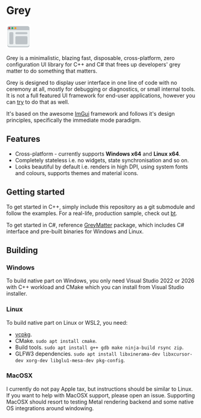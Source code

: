 # Grey

![logo](icon64.png)

Grey is a minimalistic, blazing fast, disposable, cross-platform, zero configuration UI library for C++ and C# that frees up developers' grey matter to do something that matters.

Grey is designed to display user interface in one line of code with no ceremony at all, mostly for debugging or diagnostics, or small internal tools. It is not a full featured UI framework for end-user applications, however you can [try](https://github.com/aloneguid/bt) to do that as well.

It's based on the awesome [ImGui](https://github.com/ocornut/imgui) framework and follows it's design principles, specifically the immediate mode paradigm.

## Features

- Cross-platform - currently supports **Windows x64** and **Linux x64**.
- Completely stateless i.e. no widgets, state synchronisation and so on.
- Looks beautiful by default i.e. renders in high DPI, using system fonts and colours, supports themes and material icons.

## Getting started

To get started in C++, simply include this repository as a git submodule and follow the examples. For a real-life, production sample, check out [bt](https://github.com/aloneguid/bt).

To get started in C#, reference [GreyMatter](https://www.nuget.org/packages/GreyMatter/) package, which includes C# interface and pre-built binaries for Windows and Linux.

## Building

### Windows

To build native part on Windows, you only need Visual Studio 2022 or 2026 with C++ workload and CMake which you can install from Visual Studio installer.

### Linux

To build native part on Linux or WSL2, you need:
- [vcpkg](https://learn.microsoft.com/en-gb/vcpkg/get_started/get-started?pivots=shell-bash).
- CMake. `sudo apt install cmake`.
- Build tools. `sudo apt install g++ gdb make ninja-build rsync zip`.
- GLFW3 dependencies. `sudo apt install libxinerama-dev libxcursor-dev xorg-dev libglu1-mesa-dev pkg-config`.

### MacOSX

I currently do not pay Apple tax, but instructions should be similar to Linux. If you want to help with MacOSX support, please open an issue. Supporting MacOSX should resort to testing Metal rendering backend and some native OS integrations around windowing.